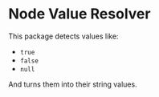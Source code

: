 # Node Value Resolver

This package detects values like:

- `true`
- `false`
- `null`

And turns them into their string values.
